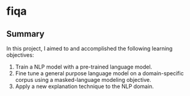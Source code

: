 # fiqa

## Summary

In this project, I aimed to and accomplished the following learning objectives:

1. Train a NLP model with a pre-trained language model.
2. Fine tune a general purpose language model on a domain-specific corpus using a masked-language modeling objective.
3. Apply a new explanation technique to the NLP domain.

[comment]: <> (## Problem Statement)
[comment]: <> (## Summary)
[comment]: <> (## LIME)
[comment]: <> (## Results)
